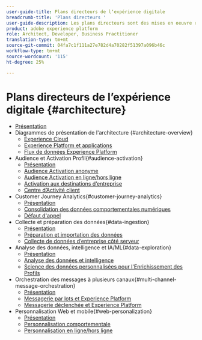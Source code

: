 ```yaml
---
user-guide-title: Plans directeurs de lʼexpérience digitale
breadcrumb-title: 'Plans directeurs '
user-guide-description: Les plans directeurs sont des mises en oeuvre reproductibles visant à résoudre les problèmes commerciaux établis et contiennent des diagrammes dʼarchitecture, des considérations techniques et des liens vers la documentation pertinente.
product: adobe experience platform
role: Architect, Developer, Business Practitioner
translation-type: tm+mt
source-git-commit: 04fa7c1f111a27e782d4a70282f51397a096b46c
workflow-type: tm+mt
source-wordcount: '115'
ht-degree: 25%

---
```


# Plans directeurs de lʼexpérience digitale  {#architecture}

+ [Présentation](/help/blueprints/overview.md)
+ Diagrammes de présentation de l&#39;architecture {#architecture-overview}
   + [Experience Cloud](/help/blueprints/experience-platform/experience-cloud.md)
   + [Experience Platform et applications](/help/blueprints/experience-platform/platform-applications.md)
   + [Flux de données Experience Platform](/help/blueprints/experience-platform/platform-data-flow.md)
+ Audience et Activation Profil{#audience-activation}
   + [Présentation](/help/blueprints/audience-activation/overview.md)
   + [Audience Activation anonyme](/help/blueprints/audience-activation/anonymous.md)
   + [Audience Activation en ligne/hors ligne](/help/blueprints/audience-activation/online-offline.md)
   + [Activation aux destinations d’entreprise](/help/blueprints/audience-activation/enterprise-destinations.md)
   + [Centre d’Activité client](/help/blueprints/audience-activation/customer-activity.md)
+ Customer Journey Analytics{#customer-journey-analytics}
   + [Présentation](/help/blueprints/customer-journey-analytics/overview.md)
   + [Consolidation des données comportementales numériques](/help/blueprints/customer-journey-analytics/digital-behavioral-data-consolidation.md)
   + [Défaut d&#39;appel](/help/blueprints/customer-journey-analytics/call-deflect.md)
+ Collecte et préparation des données{#data-ingestion}
   + [Présentation](/help/blueprints/data-ingestion/overview.md)
   + [Préparation et importation des données](/help/blueprints/data-ingestion/ingestion.md)
   + [Collecte de données d’entreprise côté serveur](/help/blueprints/data-ingestion/server-side-collection.md)
+ Analyse des données, intelligence et IA/ML{#data-exploration}
   + [Présentation](/help/blueprints/data-insights/overview.md)
   + [Analyse des données et intelligence](/help/blueprints/data-insights/analysis.md)
   + [Science des données personnalisées pour l&#39;Enrichissement des Profils](/help/blueprints/data-insights/data-science.md)
+ Orchestration des messages à plusieurs canaux{#multi-channel-message-orchestration}
   + [Présentation](/help/blueprints/multi-channel-message-orchestration/overview.md)
   + [Messagerie par lots et Experience Platform](/help/blueprints/multi-channel-message-orchestration/batch-messaging.md)
   + [Messagerie déclenchée et Experience Platform](/help/blueprints/multi-channel-message-orchestration/triggered-messaging.md)
+ Personnalisation Web et mobile{#web-personalization}
   + [Présentation](/help/blueprints/web-personalization/overview.md)
   + [Personnalisation comportementale](/help/blueprints/web-personalization/behavioral.md)
   + [Personnalisation en ligne/hors ligne](/help/blueprints/web-personalization/online-offline.md)

